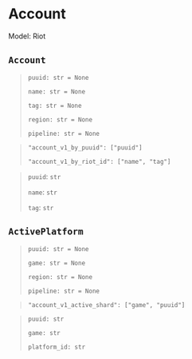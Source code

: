 # Account
Model: Riot

## `Account` <Badge text="Pyot Core" vertical="middle"/>
>`puuid: str = None`<Badge text="param" type="warning" vertical="middle"/>
>
>`name: str = None`<Badge text="param" type="warning" vertical="middle"/>
>
>`tag: str = None`<Badge text="param" type="warning" vertical="middle"/>
>
>`region: str = None`<Badge text="param" type="warning" vertical="middle"/>
>
>`pipeline: str = None`<Badge text="pipeline" type="warning" vertical="middle"/>

>`"account_v1_by_puuid": ["puuid"]`<Badge text="endpoint" type="error" vertical="middle"/>
>
>`"account_v1_by_riot_id": ["name", "tag"]`<Badge text="endpoint" type="error" vertical="middle"/>
>

>`puuid`: `str`
>
>`name`: `str`
>
>`tag`: `str`
>

## `ActivePlatform` <Badge text="Pyot Core" vertical="middle"/>
>`puuid: str = None` <Badge text="param" type="warning" vertical="middle"/>
> 
>`game: str = None` <Badge text="param" type="warning" vertical="middle"/>
> 
>`region: str = None` <Badge text="param" type="warning" vertical="middle"/>
>
>`pipeline: str = None`<Badge text="pipeline" type="warning" vertical="middle"/>

>`"account_v1_active_shard": ["game", "puuid"]` <Badge text="endpoint" type="error" vertical="middle"/>

>`puuid: str`
>
>`game: str`
>
>`platform_id: str`
>